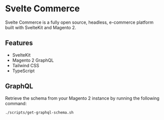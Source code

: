 # Svelte Commerce

Svelte Commerce is a fully open source, headless, e-commerce platform built with SvelteKit and Magento 2.

## Features

- SvelteKit
- Magento 2 GraphQL
- Tailwind CSS
- TypeScript

## GraphQL

Retrieve the schema from your Magento 2 instance by running the following command:

```bash
./scripts/get-graphql-schema.sh
```
